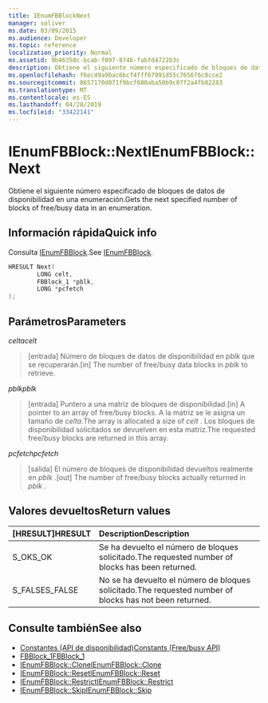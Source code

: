 ```yaml
---
title: IEnumFBBlockNext
manager: soliver
ms.date: 03/09/2015
ms.audience: Developer
ms.topic: reference
localization_priority: Normal
ms.assetid: 9b46358c-bcab-f097-8746-fabfd4722b3c
description: Obtiene el siguiente número especificado de bloques de datos de disponibilidad en una enumeración.
ms.openlocfilehash: f6ec49a9bac6bcf4fff67991d55c7656f6c8cce2
ms.sourcegitcommit: 8657170d071f9bcf680aba50b9c07f2a4fb82283
ms.translationtype: MT
ms.contentlocale: es-ES
ms.lasthandoff: 04/28/2019
ms.locfileid: "33422141"
---
```

# <a name="ienumfbblocknext"></a><span data-ttu-id="7295b-103">IEnumFBBlock::Next</span><span class="sxs-lookup"><span data-stu-id="7295b-103">IEnumFBBlock::Next</span></span>

<span data-ttu-id="7295b-104">Obtiene el siguiente número especificado de bloques de datos de disponibilidad en una enumeración.</span><span class="sxs-lookup"><span data-stu-id="7295b-104">Gets the next specified number of blocks of free/busy data in an enumeration.</span></span>
  
## <a name="quick-info"></a><span data-ttu-id="7295b-105">Información rápida</span><span class="sxs-lookup"><span data-stu-id="7295b-105">Quick info</span></span>

<span data-ttu-id="7295b-106">Consulta [IEnumFBBlock](ienumfbblock.md).</span><span class="sxs-lookup"><span data-stu-id="7295b-106">See [IEnumFBBlock](ienumfbblock.md).</span></span>
  
```cpp
HRESULT Next(  
        LONG celt,
        FBBlock_1 *pblk,
        LONG *pcfetch
);
```

## <a name="parameters"></a><span data-ttu-id="7295b-107">Parámetros</span><span class="sxs-lookup"><span data-stu-id="7295b-107">Parameters</span></span>

<span data-ttu-id="7295b-108">_celta_</span><span class="sxs-lookup"><span data-stu-id="7295b-108">_celt_</span></span>
  
> <span data-ttu-id="7295b-109">[entrada] Número de bloques de datos de disponibilidad en  *pblk*  que se recuperarán.</span><span class="sxs-lookup"><span data-stu-id="7295b-109">[in] The number of free/busy data blocks in  *pblk*  to retrieve.</span></span> 
    
<span data-ttu-id="7295b-110">_pblk_</span><span class="sxs-lookup"><span data-stu-id="7295b-110">_pblk_</span></span>
  
> <span data-ttu-id="7295b-111">[entrada] Puntero a una matriz de bloques de disponibilidad.</span><span class="sxs-lookup"><span data-stu-id="7295b-111">[in] A pointer to an array of free/busy blocks.</span></span> <span data-ttu-id="7295b-112">A la matriz se le asigna un tamaño de *celta.*</span><span class="sxs-lookup"><span data-stu-id="7295b-112">The array is allocated a size of  *celt*  .</span></span> <span data-ttu-id="7295b-113">Los bloques de disponibilidad solicitados se devuelven en esta matriz.</span><span class="sxs-lookup"><span data-stu-id="7295b-113">The requested free/busy blocks are returned in this array.</span></span> 
    
<span data-ttu-id="7295b-114">_pcfetch_</span><span class="sxs-lookup"><span data-stu-id="7295b-114">_pcfetch_</span></span>
  
> <span data-ttu-id="7295b-115">[salida] El número de bloques de disponibilidad devueltos realmente en  *pblk*  .</span><span class="sxs-lookup"><span data-stu-id="7295b-115">[out] The number of free/busy blocks actually returned in  *pblk*  .</span></span> 
    
## <a name="return-values"></a><span data-ttu-id="7295b-116">Valores devueltos</span><span class="sxs-lookup"><span data-stu-id="7295b-116">Return values</span></span>

|<span data-ttu-id="7295b-117">**[HRESULT]**</span><span class="sxs-lookup"><span data-stu-id="7295b-117">**HRESULT**</span></span>|<span data-ttu-id="7295b-118">**Description**</span><span class="sxs-lookup"><span data-stu-id="7295b-118">**Description**</span></span>|
|:-----|:-----|
|<span data-ttu-id="7295b-119">S_OK</span><span class="sxs-lookup"><span data-stu-id="7295b-119">S_OK</span></span>  <br/> |<span data-ttu-id="7295b-120">Se ha devuelto el número de bloques solicitado.</span><span class="sxs-lookup"><span data-stu-id="7295b-120">The requested number of blocks has been returned.</span></span>  <br/> |
|<span data-ttu-id="7295b-121">S_FALSE</span><span class="sxs-lookup"><span data-stu-id="7295b-121">S_FALSE</span></span>  <br/> |<span data-ttu-id="7295b-122">No se ha devuelto el número de bloques solicitado.</span><span class="sxs-lookup"><span data-stu-id="7295b-122">The requested number of blocks has not been returned.</span></span>  <br/> |
   
## <a name="see-also"></a><span data-ttu-id="7295b-123">Consulte también</span><span class="sxs-lookup"><span data-stu-id="7295b-123">See also</span></span>

- [<span data-ttu-id="7295b-124">Constantes (API de disponibilidad)</span><span class="sxs-lookup"><span data-stu-id="7295b-124">Constants (Free/busy API)</span></span>](constants-free-busy-api.md)  
- [<span data-ttu-id="7295b-125">FBBlock_1</span><span class="sxs-lookup"><span data-stu-id="7295b-125">FBBlock_1</span></span>](fbblock_1.md)  
- [<span data-ttu-id="7295b-126">IEnumFBBlock::Clone</span><span class="sxs-lookup"><span data-stu-id="7295b-126">IEnumFBBlock::Clone</span></span>](ienumfbblock-clone.md)  
- [<span data-ttu-id="7295b-127">IEnumFBBlock::Reset</span><span class="sxs-lookup"><span data-stu-id="7295b-127">IEnumFBBlock::Reset</span></span>](ienumfbblock-reset.md)  
- [<span data-ttu-id="7295b-128">IEnumFBBlock::Restrict</span><span class="sxs-lookup"><span data-stu-id="7295b-128">IEnumFBBlock::Restrict</span></span>](ienumfbblock-restrict.md)  
- [<span data-ttu-id="7295b-129">IEnumFBBlock::Skip</span><span class="sxs-lookup"><span data-stu-id="7295b-129">IEnumFBBlock::Skip</span></span>](ienumfbblock-skip.md)

